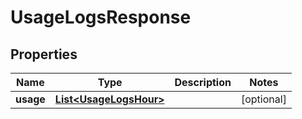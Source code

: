 

# UsageLogsResponse

## Properties

Name | Type | Description | Notes
------------ | ------------- | ------------- | -------------
**usage** | [**List&lt;UsageLogsHour&gt;**](UsageLogsHour.md) |  |  [optional]



